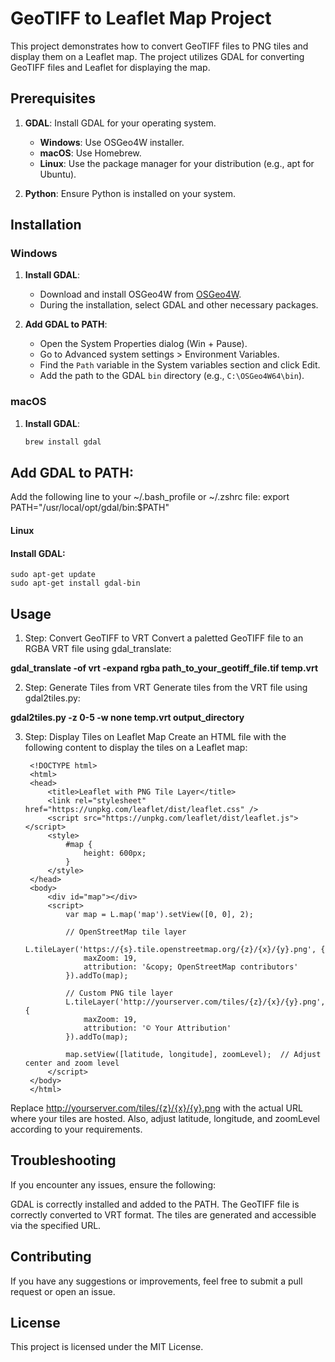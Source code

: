 # GeoTIFF to Leaflet Map Project

This project demonstrates how to convert GeoTIFF files to PNG tiles and display them on a Leaflet map. The project utilizes GDAL for converting GeoTIFF files and Leaflet for displaying the map.

## Prerequisites

1. **GDAL**: Install GDAL for your operating system.
   - **Windows**: Use OSGeo4W installer.
   - **macOS**: Use Homebrew.
   - **Linux**: Use the package manager for your distribution (e.g., apt for Ubuntu).

2. **Python**: Ensure Python is installed on your system.

## Installation

### Windows

1. **Install GDAL**:
   - Download and install OSGeo4W from [OSGeo4W](https://trac.osgeo.org/osgeo4w/).
   - During the installation, select GDAL and other necessary packages.

2. **Add GDAL to PATH**:
   - Open the System Properties dialog (Win + Pause).
   - Go to Advanced system settings > Environment Variables.
   - Find the `Path` variable in the System variables section and click Edit.
   - Add the path to the GDAL `bin` directory (e.g., `C:\OSGeo4W64\bin`).

### macOS

1. **Install GDAL**:
   ```sh
   brew install gdal

## Add GDAL to PATH:
Add the following line to your ~/.bash_profile or ~/.zshrc file:
    export PATH="/usr/local/opt/gdal/bin:$PATH"

#### **Linux**
#### Install GDAL:
    sudo apt-get update
    sudo apt-get install gdal-bin

## Usage
1. Step: Convert GeoTIFF to VRT
Convert a paletted GeoTIFF file to an RGBA VRT file using gdal_translate:

**gdal_translate -of vrt -expand rgba path_to_your_geotiff_file.tif temp.vrt**

2. Step: Generate Tiles from VRT
Generate tiles from the VRT file using gdal2tiles.py:

**gdal2tiles.py -z 0-5 -w none temp.vrt output_directory**

3. Step: Display Tiles on Leaflet Map
Create an HTML file with the following content to display the tiles on a Leaflet map:

        <!DOCTYPE html>
        <html>
        <head>
            <title>Leaflet with PNG Tile Layer</title>
            <link rel="stylesheet" href="https://unpkg.com/leaflet/dist/leaflet.css" />
            <script src="https://unpkg.com/leaflet/dist/leaflet.js"></script>
            <style>
                #map {
                    height: 600px;
                }
            </style>
        </head>
        <body>
            <div id="map"></div>
            <script>
                var map = L.map('map').setView([0, 0], 2);
        
                // OpenStreetMap tile layer
                L.tileLayer('https://{s}.tile.openstreetmap.org/{z}/{x}/{y}.png', {
                    maxZoom: 19,
                    attribution: '&copy; OpenStreetMap contributors'
                }).addTo(map);
        
                // Custom PNG tile layer
                L.tileLayer('http://yourserver.com/tiles/{z}/{x}/{y}.png', {
                    maxZoom: 19,
                    attribution: '© Your Attribution'
                }).addTo(map);
        
                map.setView([latitude, longitude], zoomLevel);  // Adjust center and zoom level
            </script>
        </body>
        </html>
Replace http://yourserver.com/tiles/{z}/{x}/{y}.png with the actual URL where your tiles are hosted. Also, adjust latitude, longitude, and zoomLevel according to your requirements.

## Troubleshooting
If you encounter any issues, ensure the following:

GDAL is correctly installed and added to the PATH.
The GeoTIFF file is correctly converted to VRT format.
The tiles are generated and accessible via the specified URL.
## Contributing
If you have any suggestions or improvements, feel free to submit a pull request or open an issue.

## License
This project is licensed under the MIT License.
